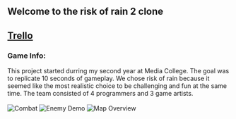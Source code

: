 ## Welcome to the risk of rain 2 clone
## [Trello](https://trello.com/b/Gh0KrjgR/vertical-slice-3d)
### Game Info: 
This project started durring my second year at Media College. The goal was to replicate 10 seconds of gameplay.
We chose risk of rain because it seemed like the most realistic choice to be challenging and fun at the same time.
The team consisted of 4 programmers and 3 game artists. <br><br>
![Combat](https://cdn.discordapp.com/attachments/398462594480078859/1029864042963157022/combat_demo.gif)
![Enemy Demo](https://cdn.discordapp.com/attachments/398462594480078859/1029864042254323882/risk_of_rain_enemy_behaviour.gif)
![Map Overview](https://cdn.discordapp.com/attachments/398462594480078859/1029864042627600455/Screenshot_2022-04-12_122434.jpg)

